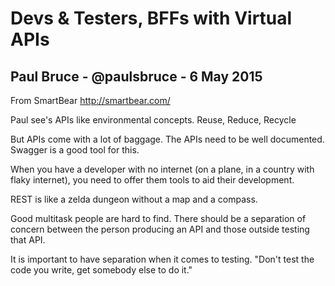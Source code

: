 # Devs & Testers, BFFs with Virtual APIs 

## Paul Bruce - @paulsbruce - 6 May 2015

From SmartBear http://smartbear.com/

Paul see's APIs like environmental concepts.
Reuse, Reduce, Recycle

But APIs come with a lot of baggage. The APIs need to be well documented.
Swagger is a good tool for this.

When you have a developer with no internet (on a plane, in a country with flaky internet), you need to offer them tools to aid their development.

REST is like a zelda dungeon without a map and a compass. 

Good multitask people are hard to find. There should be a separation of concern between the person producing an API and those outside testing that API.

It is important to have separation when it comes to testing. "Don't test the code you write, get somebody else to do it."

